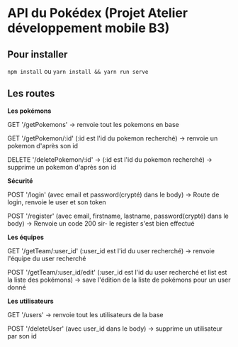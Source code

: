 # API du Pokédex (Projet Atelier développement mobile B3)

## Pour installer

`npm install` ou `yarn install && yarn run serve`

## Les routes

__Les pokémons__

GET '/getPokemons' -> renvoie tout les pokemons en base

GET '/getPokemon/:id' (:id est l'id du pokemon recherché) -> renvoie un pokemon d'après son id

DELETE '/deletePokemon/:id' -> (:id est l'id du pokemon recherché) -> supprime un pokemon d'après son id

__Sécurité__

POST '/login' (avec email et password(crypté) dans le body) -> Route de login, renvoie le user et son token

POST '/register' (avec email, firstname, lastname, password(crypté) dans le body) -> Renvoie un code 200 sir- le register s'est bien effectué

__Les équipes__

GET '/getTeam/:user_id' (:user_id est l'id du user recherché) -> renvoie l'équipe du user recherché

POST '/getTeam/:user_id/edit' (:user_id est l'id du user recherché et list est la liste des pokémons) -> save l'édition de la liste de pokémons pour un user donné

__Les utilisateurs__

GET '/users' -> renvoie tout les utilisateurs de la base

POST '/deleteUser' (avec user_id dans le body) -> supprime un utilisateur par son id